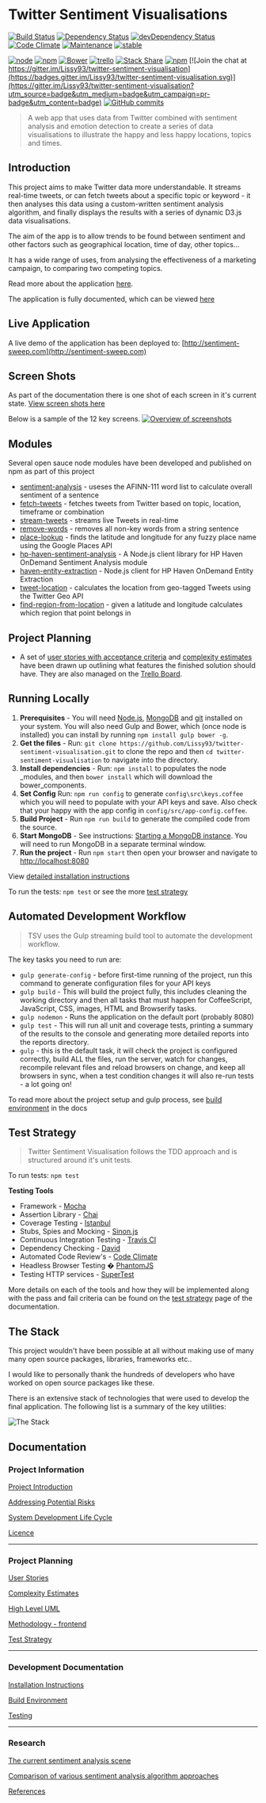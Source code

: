 # Twitter Sentiment Visualisations

[![Build Status](https://travis-ci.org/Lissy93/twitter-sentiment-visualisation.svg?branch=dev)](https://travis-ci.org/Lissy93/twitter-sentiment-visualisation)
[![Dependency Status](https://david-dm.org/lissy93/twitter-sentiment-visualisation.svg)](https://david-dm.org/lissy93/twitter-sentiment-visualisation)
[![devDependency Status](https://david-dm.org/lissy93/twitter-sentiment-visualisation/dev-status.svg)](https://david-dm.org/lissy93/twitter-sentiment-visualisation#info=devDependencies)
[![Code Climate](https://codeclimate.com/github/Lissy93/twitter-sentiment-visualisation/badges/gpa.svg)](https://codeclimate.com/github/Lissy93/twitter-sentiment-visualisation)
[![Maintenance](https://img.shields.io/maintenance/yes/2016.svg)](https://github.com/Lissy93/twitter-sentiment-visualisation)
[![stable](http://badges.github.io/stability-badges/dist/stable.svg)](#)


[![node](https://img.shields.io/node/v/gh-badges.svg)](https://github.com/Lissy93/twitter-sentiment-visualisation)
[![npm](https://img.shields.io/npm/v/npm.svg)](https://github.com/Lissy93/twitter-sentiment-visualisation)
[![Bower](https://img.shields.io/bower/v/bootstrap.svg)](https://github.com/Lissy93/twitter-sentiment-visualisation)
[![trello](https://img.shields.io/badge/Methodology-Agile-blue.svg)](https://img.shields.io/badge/Methodology-Agile-blue.svg)
[![Stack Share](http://img.shields.io/badge/tech-stack-0690fa.svg?style=flat)](http://stackshare.io/Lissy93/sentiment-sweep)
[![npm](https://img.shields.io/npm/l/express.svg)](https://github.com/Lissy93/twitter-sentiment-visualisation)
[![Join the chat at https://gitter.im/Lissy93/twitter-sentiment-visualisation](https://badges.gitter.im/Lissy93/twitter-sentiment-visualisation.svg)](https://gitter.im/Lissy93/twitter-sentiment-visualisation?utm_source=badge&utm_medium=badge&utm_campaign=pr-badge&utm_content=badge)
[![GitHub commits](https://img.shields.io/github/commits-since/SubtitleEdit/subtitleedit/3.4.7.svg)](https://github.com/Lissy93/twitter-sentiment-visualisation)


> A web app that uses data from Twitter combined with sentiment analysis and
> emotion detection to create a series of data visualisations to illustrate
> the happy and less happy locations, topics and times.


## Introduction
This project aims to make Twitter data more understandable. It streams real-time 
tweets, or can fetch tweets about a specific topic or keyword - it then analyses this data
using a custom-written sentiment analysis algorithm, and finally displays the results with
a series of dynamic D3.js data visualisations. 

The aim of the app is to allow trends to be found between sentiment and other 
factors such as geographical location, time of day, other topics...

It has a wide range of uses, from analysing the effectiveness of a marketing campaign, 
to comparing two competing topics.

Read more about the application [here](docs/introduction.md).

The application is fully documented, which can be viewed [here](docs/readme.md)




## Live Application
A live demo of the application has been deployed to: [http://sentiment-sweep.com](http://sentiment-sweep.com)


## Screen Shots
As part of the documentation there is one shot of each screen in it's current state. [View screen shots here](docs/screenshots/readme.md)

Below is a sample of the 12 key screens. 
[![Overview of screenshots](docs/screenshots/overview.png)](docs/screenshots/readme.md)




## Modules 
Several open sauce node modules have been developed and published on npm as part of this project
- [sentiment-analysis] - useses the AFINN-111 word list to calculate overall sentiment of a sentence
- [fetch-tweets] - fetches tweets from Twitter based on topic, location, timeframe or combination
- [stream-tweets] - streams live Tweets in real-time
- [remove-words] - removes all non-key words from a string sentence
- [place-lookup] - finds the latitude and longitude for any fuzzy place name using the Google Places API 
- [hp-haven-sentiment-analysis] - A Node.js client library for HP Haven OnDemand Sentiment Analysis module
- [haven-entity-extraction] - Node.js client for HP Haven OnDemand Entity Extraction
- [tweet-location] - calculates the location from geo-tagged Tweets using the Twitter Geo API
- [find-region-from-location] - given a latitude and longitude calculates which region that point belongs in

## Project Planning 
- A set of [user stories with acceptance criteria] and [complexity estimates](docs/story-points.md) have been drawn up outlining what features the finished solution should have. They are also managed on the [Trello Board].

## Running Locally
1. **Prerequisites** - You will need [Node.js], [MongoDB] and [git]  installed on 
your system. You will also need Gulp and Bower, which (once node is installed) 
you can install by running ```npm install gulp bower -g```.
2. **Get the files** - Run: ```git clone https://github.com/Lissy93/twitter-
sentiment-visualisation.git``` to clone the repo and then 
```cd twitter-sentiment-visualisation```  to navigate into the directory.
3. **Install dependencies** -  Run: ```npm install``` to populates the node
_modules, and then ```bower install``` which will download the bower_components.
4. **Set Config** Run: ```npm run config```  to generate ```config\src\keys.coffee``` 
which you will need to populate with your API keys and save.
 Also check that your happy with the app config in ```config/src/app-config.coffee```.
5. **Build Project** - Run ```npm run build``` to generate the compiled code from
 the source.
6. **Start MongoDB** - See instructions: [Starting a MongoDB instance]. You will 
need to run MongoDB in a separate terminal window.
7. **Run the project** - Run ```npm start``` then open your browser and navigate 
to [http://localhost:8080]

View [detailed installation instructions]

To run the tests: ```npm test``` or see the more [test strategy]


## Automated Development Workflow
> TSV uses the Gulp streaming build tool to automate the development workflow.

The key tasks you need to run are:
- `gulp generate-config` - before first-time running of the project, run this command to generate configuration files for your API keys
- `gulp build` - This will build the project fully, this includes cleaning the working directory and then all tasks that must happen for CoffeeScript, JavaScript, CSS, images, HTML and Browserify tasks.
- `gulp nodemon` - Runs the application on the default port (probably 8080)
- `gulp test` - This will run all unit and coverage tests, printing a summary of the results to the console and generating more detailed reports into the reports directory.
- `gulp` - this is the default task, it will check the project is configured correctly, build ALL the files, run the server, watch for changes, recompile relevant files and reload browsers on change, and keep all browsers in sync, when a test condition changes it will also re-run tests - a lot going on!

To read more about the project setup and gulp process, see [build environment] in the docs


## Test Strategy 
> Twitter Sentiment Visualisation follows the TDD approach and is structured around it's unit tests.

To run tests: `npm test`


**Testing Tools**
- Framework - [Mocha](https://github.com/mochajs/mocha)
- Assertion Library - [Chai](https://github.com/chaijs/chai)
- Coverage Testing - [Istanbul](https://github.com/gotwarlost/istanbul)
- Stubs, Spies and Mocking - [Sinon.js](https://github.com/sinonjs/sinon)
- Continuous Integration Testing - [Travis CI](https://github.com/travis-ci/travis-ci)
- Dependency Checking - [David](https://github.com/alanshaw/david)
- Automated Code Review's - [Code Climate](https://github.com/codeclimate/codeclimate)
- Headless Browser Testing � [PhantomJS](https://github.com/ariya/phantomjs)
- Testing HTTP services - [SuperTest](https://github.com/visionmedia/supertest)

More details on each of the tools and how they will be implemented along 
with the pass and fail criteria can be found on the [test strategy] page 
of the documentation.



## The Stack
This project wouldn't have been possible at all without making use of many many 
open source packages, libraries, frameworks etc..

I would like to personally thank the hundreds of developers who have worked on open source packages like these.

There is an extensive stack of technologies that were used to develop the final application. 
The following list is a summary of the key utilities:

![The Stack](docs/stack.png)


## Documentation

### Project Information

[Project Introduction](docs/project-introduction.md)

[Addressing Potential Risks](docs/project-risks.md)

[System Development Life Cycle](docs/sdlc.md)

[Licence](docs/LICENSE.md)


---

### Project Planning
[User Stories](docs/user-stories.md)

[Complexity Estimates](docs/story-points.md)

[High Level UML](docs/high-level-data-flow.png)

[Methodology - frontend](docs/methodology-frontend.md)

[Test Strategy](docs/test-strategy.md)


----

### Development Documentation

[Installation Instructions](docs/installation-instructions.md)

[Build Environment](docs/build-environment.md)

[Testing](docs/test-strategy.md)


---


### Research

[The current sentiment analysis scene](docs/research-1-sa-current-uses.md)

[Comparison of various sentiment analysis algorithm approaches](docs/research-2-sa-comparison.md)

[References](docs/references.md)





   [Trello Board]: <https://trello.com/b/jWBg1vd1/twitter-sentiment-visualisation>
   [Node.js]: <https://nodejs.org/en/>
   [MongoDB]: <https://www.mongodb.org/>
   [git]: <https://git-scm.com/>
   [Starting a MongoDB instance]: <http://docs.mongodb.org/master/tutorial/getting-started-with-the-mongo-shell/>
   [http://localhost:8080]: <http://localhost:8080>
   [detailed installation instructions]: <docs/installation-instructions.md>
   [test strategy]: <docs/test-strategy.md>
   [build environment]: <docs/build-environment.md>
   [user stories with acceptance criteria]: <docs/user-stories.md>
   
   [fetch-tweets]: <https://www.npmjs.com/package/fetch-tweets>
   [stream-tweets]: <https://www.npmjs.com/package/stream-tweets>
   [place-lookup]: <https://github.com/Lissy93/place-lookup>
   [tweet-location]: <https://www.npmjs.com/package/tweet-location>
   [remove-words]: <https://www.npmjs.com/package/remove-words>
   [sentiment-analysis]: <https://www.npmjs.com/package/sentiment-analysis>
   [hp-haven-sentiment-analysis]: <https://github.com/Lissy93/haven-sentiment-analysis>
   [haven-entity-extraction]: <https://github.com/Lissy93/haven-entity-extraction>
   [find-region-from-location]: <https://github.com/Lissy93/find-region-from-location>


